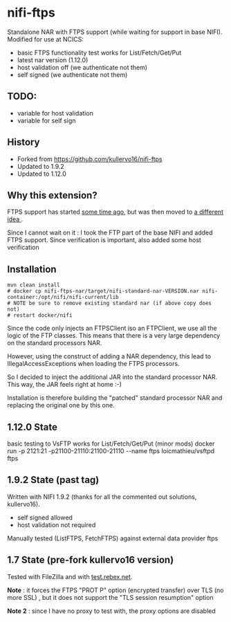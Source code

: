 # nifi-ftps
Standalone NAR with FTPS support (while waiting for support in base NIFI).
Modified for use at NCICS:
- basic FTPS functionality test works for List/Fetch/Get/Put
- latest nar version (1.12.0)
- host validation off (we authenticate not them)
- self signed (we authenticate not them)

## TODO:
- variable for host validation
- variable for self sign

## History

- Forked from https://github.com/kullervo16/nifi-ftps
- Updated to 1.9.2
- Updated to 1.12.0

## Why this extension?

FTPS support has started [some time ago](https://issues.apache.org/jira/browse/NIFI-2188), but was then moved to [a different idea
](https://issues.apache.org/jira/browse/NIFI-2278).

Since I cannot wait on it : I took the FTP part of the base NIFI and added FTPS support. Since verification is important, also
added some host verification

## Installation

```
mvn clean install
# docker cp nifi-ftps-nar/target/nifi-standard-nar-VERSION.nar nifi-container:/opt/nifi/nifi-current/lib
# NOTE be sure to remove existing standard nar (if above copy does not)
# restart docker/nifi
```

Since the code only injects an FTPSClient iso an FTPClient, we use all the logic of the FTP classes. This means that there is a very large
dependency on the standard processors NAR.

However, using the construct of adding a NAR dependency, this lead to IllegalAccessExceptions when loading the FTPS processors.

So I decided to inject the additional JAR into the standard processor NAR. This way, the JAR feels right at home :-)

Installation is therefore building the "patched" standard processor NAR and replacing the original one by this one.

## 1.12.0 State
basic testing to VsFTP works for List/Fetch/Get/Put
(minor mods)
docker run -p 2121:21 -p21100-21110:21100-21110 --name ftps loicmathieu/vsftpd ftps

## 1.9.2 State (past tag)
Written with NIFI 1.9.2 (thanks for all the commented out solutions, kullervo16). 

- self signed allowed
- host validation not required

Manually tested (ListFTPS, FetchFTPS) against external data provider ftps

## 1.7 State (pre-fork kullervo16 version)
Tested with FileZilla and with [test.rebex.net](https://test.rebex.net/).

**Note** : it forces the FTPS "PROT P" option (encrypted transfer) over TLS (no more SSL) , but it does not support the "TLS session resumption" option

**Note 2** : since I have no proxy to test with, the proxy options are disabled
